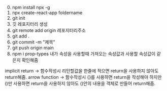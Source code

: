 0. npm install npx -g
1. npx create-react-app foldername
2. git init
3. 깃 레포지터리 생성
4. git remote add origin 레포지터리주소
5. git add .
6. git commit -m "제목"
7. git push origin main
8. npm i prop-types 내가 속성을 사용할때 가져오는 속성값과 사용할 속성값이 같은지 확인해줌


implicit return -> 함수작성시 리턴할값을 한줄에 적으면 return을 사용하지 않아도 return해줌.
arrow function -> 함수작성시 {}를 사용하면 return을 작성해야 하지만 ()만 사용하면 return을 사용하지 않아도 ()안의 내용을 객체로 만들어 return해줌.